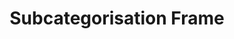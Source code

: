 ---
title: "Subcategorisation Frame"

categories: ['']

tags: ['Subcategorisation', 'Frame']

arwords: 'الإطار النحوي'

arexps: []

enwords: ['Subcategorisation Frame']

enexps: []

arlexicons: 'أ'

enlexicons: 'S'

authors: ['Ruqayya Roshdy']

translators: ['']

citations: 'مقدمة في حوسبة اللغة العربية'

sources: 'مركز الملك عبدالله بن عبدالعزيز الدولي لخدمة اللغة العربية'

slug: ""
---
